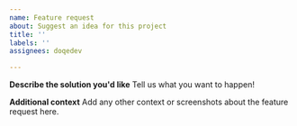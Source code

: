 ```yaml
---
name: Feature request
about: Suggest an idea for this project
title: ''
labels: ''
assignees: doqedev

---
```


**Describe the solution you'd like**
Tell us what you want to happen!

**Additional context**
Add any other context or screenshots about the feature request here.
